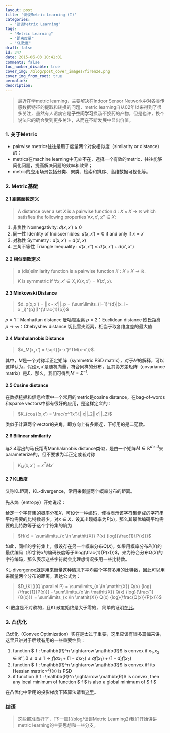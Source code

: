 ```yaml
---
layout: post
title: '谈谈Metric Learning (I)'
categories:
  - "谈谈Metric Learning"
tags:
  - "Metric Learning"
  - "距离度量"
  - "KL散度"
draft: false
id: 347
date: 2015-06-03 10:41:01
comments: false
toc_number_disable: true
cover_img: /blog/post_cover_images/firenze.png
cover_img_from_root: true
permalink:
description:
---
```


> 最近在学metric learning，主要解决在Indoor Sensor Network中对各类传感数据特征的提取和转换的问题，metric learning自从02年以来得到了很多关注，虽然有人诟病它是**子空间学习**换汤不换药的产物，但是也许，换个说法它的确会受到更多关注，从而在不断发展中显出价值。

### 1. 关于Metric

* pairwise metrics往往是用于度量两个对象相似度（similarity or distance）的；
* metrics在machine learning中无处不在，选择一个有效的metric，往往能够简化问题，提高解决问题的效率和效果；
* metric的应用场景包括分类、聚类、检索和排序、高维数据可视化等。

### 2. Metric基础

#### 2.1 距离函数定义

> A distance over a set $\mathit{X}$ is a pairwise function $d: \mathit{X} \times \mathit{X} \rightarrow \mathbb{R}$ which satisfies the following properties $\forall x, x', x'' \in \mathit{X}$:

1.  非负性 Nonnegativity: $d(x,x') \geq 0$
2.  同一性 Identity of Indiscernibles: $d(x,x') = 0$ if and only if $x = x'$
3.  对称性 Symmetry : $d(x,x') = d(x',x)$
4.  三角不等性 Triangle Inequality : $d(x,x'') \leq d(x,x') + d(x',x'')$

#### 2.2 相似函数定义

> a (dis)similarity function is a pairwise function $\mathit{K}: \mathit{X} \times \mathit{X} \rightarrow \mathbb{R}$.
>
> $\mathit{K}$ is symmetric if $\forall x,x' \in \mathit{X}, \mathit{K}(x,x') = \mathit{K}(x',x)$.

#### 2.3 Minkowski Distance

> $d_p(x,x') = ||x - x'||_p = (\sum\limits_{i=1}^{d}|(x_i - x'_i)^{p}|)^{\frac{1}{p}}$

$p=1$：Manhattan distance 曼哈顿距离
$p =2$：Euclidean distance 欧氏距离
$p \rightarrow \infty$：Chebyshev distance 切比雪夫距离，相当于取各维度差的最大值

#### 2.4 Manhalanobis Distance

> $d_M(x,x') = \sqrt{(x-x')^TM(x-x')}$.

其中，$M$是一个对称半正定矩阵（symmetric PSD matrix），对于$M$的解释，可以这样认为，假设$x,x'$是随机向量，符合同样的分布，且其协方差矩阵（covariance matrix）是$\Sigma$，那么，我们可得到$M = \Sigma^{-1}$.

#### 2.5 Cosine distance

在数据挖掘和信息检索中一个常用的metric是cosine distance，在bag-of-words和sparse vectors中都有很好的应用，是这样定义的：

> $K_{cos}(x,x') = \frac{x^Tx'}{||x||_2||x'||_2}$

类似于计算两个vector的夹角，即方向上有多靠近，下标用的是二范数。

#### 2.6 Bilinear similarity

与2.4写出的马氏距离Manhalanobis distance类似，是由一个矩阵$M \in \mathbb{R}^{d \times d}$来parameterize的，但不要求为半正定或者对称

> $K_M(x,x') = x^TMx'$

#### 2.7 KL散度

又称KL距离，KL-divergence，常用来衡量两个概率分布的距离。

先从熵（entropy）开始说起：

给定一个字符集的概率分布$\mathit{X}$，可设计一种编码，使得表示该字符集组成的字符串平均需要的比特数最少。对$x \in \mathit{X}$，设其出现概率为$P(x)$，那么其最优编码平均需要的比特数等于这个字符集的熵为

> $H(x) = \sum\limits_{x \in \mathit{X}} P(x) {log}{\frac{1}{P(x)}}$

如此，同样的字符集上，假设存在另一个概率分布$Q(X)$。如果用概率分布$P(X)$的最优编码（即字符x的编码长度等于$log(\frac{1}{P(x)})$，来为符合分布$Q(X)$的字符编码，那么表示这些字符就会比理想情况多用一些比特数。

KL-divergence就是用来衡量这种情况下平均每个字符多用的比特数，因此可以用来衡量两个分布的距离。表达公式为：

> $D_{KL}(Q \parallel P) = \sum\limits_{x \in \mathit{X}} Q(x) {log}{\frac{1}{P(x)}} - \sum\limits_{x \in \mathit{X}} Q(x) {log}{\frac{1}{Q(x)}} = \sum\limits_{x \in \mathit{X}} Q(x) {log}{\frac{Q(x)}{P(x)}}$

KL散度是不对称的，且KL散度始终是大于零的， 简单的证明[在此](http://blog.csdn.net/caohao2008/article/details/6910794)。

### 3. 凸优化

凸优化（Convex Optimization）实在是太过于重要，这里应该有很多篇幅来讲，这里只讲对于后续有用的一些重要性质：

1.  function $ f : \mathbb{R}^n \rightarrow \mathbb{R}$ is convex if $x_1, x_2 \in \mathbb{R}^n, 0 \leq a \leq 1 \Rightarrow f(ax_1 + (1-a)x_2) \leq af(x_1) + (1-a)f(x_2)$
2.  function $ f : \mathbb{R}^n \rightarrow \mathbb{R}$ is convex iff its Hessian matrix $\triangledown^2f(x)$ is PSD
3.  if function $ f : \mathbb{R}^n \rightarrow \mathbb{R}$ is convex, then any local minimum of function $ f $ is also a global minimum of $ f $

在凸优化中常用的投影梯度下降算法请看[这里](http://goo.gl/7Q46EA)。

### 结语

> 这些都准备好了，[下一篇](/blog/谈谈Metric Learning2)我们开始讲讲metric learning的主要思想和一些分支。
